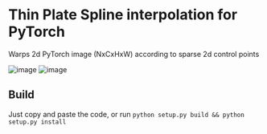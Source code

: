 # Thin Plate Spline interpolation for PyTorch

Warps 2d PyTorch image (NxCxHxW) according to sparse 2d control points

![image](demo/test.png)
![image](demo/result.png)

## Build

Just copy and paste the code, or run `python setup.py build && python setup.py install`
